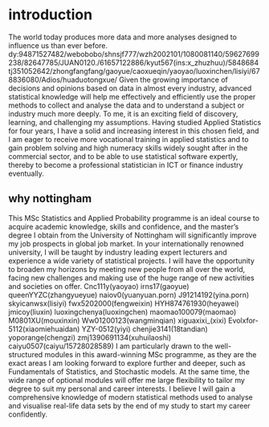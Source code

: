 # introduction
The world today produces 
more data and more analyses designed to 
influence us than ever before.
dy:94871527482/webobobo/shnsjf777/wzh2002101/1080081140/59627699238/82647785/JUAN0120./61657122886/kyut567(ins:x_zhuzhuu)/5848684
tj351052642/zhongfangfang/gaoyue/caoxueqin/yaoyao/luoxinchen/lisiyi/678836080/Adios/huaduotongxue/
Given the growing importance of decisions and opinions based on data in almost every industry, advanced statistical knowledge will help me effectively and efficiently use the proper methods to collect and analyse the data and to understand a subject or industry much more deeply. 
To me, it is an exciting field of discovery, learning, and challenging my assumptions. 
Having studied Applied Statistics for four years, I have a solid and increasing interest in this chosen field, and I am eager to receive more vocational training in applied statistics and to gain problem solving and high numeracy skills widely sought after in the commercial sector, and to be able to use statistical software expertly, 
thereby to become a professional statistician in ICT or finance industry eventually.
## why nottingham
This MSc Statistics and Applied Probability programme is an ideal course to acquire academic knowledge, skills and confidence, and the master’s degree I obtain from the University of Nottingham will significantly improve my job prospects in global job market.
In your internationally renowned university, I will be taught by industry leading expert lecturers and experience a wide variety of statistical projects. 
I will have the opportunity to broaden my horizons by meeting new people from all over the world, facing new challenges and making use of the huge range of new activities and societies on offer. 
Cnc111y(yaoyao) irns17(gaoyue) queenYYZC(zhangyueyue) naiov0(yuanyuan.porn) J91214192(yina.porn) skyicanwsx(lisiyi) fwx5202000(fengweixin) HYH874761930(heyawei)
jmicoy(liuxin) luoxingchenya(luoxingchen) maomao100079(maomao) M0801XU(mouxinxin) Ww01200123(wangminqian) xiguaxixi_(xixi) Evolxfor-5112(xiaomiehuaidan) YZY-0512(yiyi) chenjie3141(18tandian) yoporange(chengzi) zmj1390691134(xuhuilaoshi) caiyu0507(caiyu/15728028589)
I am particularly drawn to the well-structured modules in this award-winning MSc programme, as they are the exact areas I am looking forward to explore further and deeper, such as Fundamentals of Statistics, and Stochastic models. 
At the same time, the wide range of optional modules will offer me large flexibility to tailor my degree to suit my personal and career interests. 
I believe I will gain a comprehensive knowledge of modern statistical methods used to analyse and visualise real-life data sets by the end of my study to start my career confidently.
